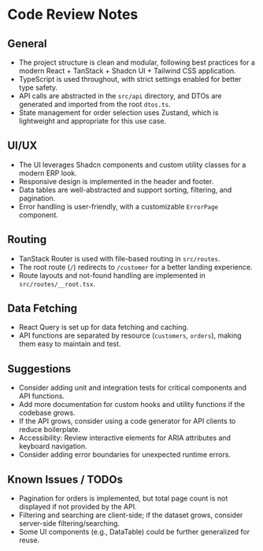 # Code Review Notes

## General

- The project structure is clean and modular, following best practices for a modern React + TanStack + Shadcn UI + Tailwind CSS application.
- TypeScript is used throughout, with strict settings enabled for better type safety.
- API calls are abstracted in the `src/api` directory, and DTOs are generated and imported from the root `dtos.ts`.
- State management for order selection uses Zustand, which is lightweight and appropriate for this use case.

## UI/UX

- The UI leverages Shadcn components and custom utility classes for a modern ERP look.
- Responsive design is implemented in the header and footer.
- Data tables are well-abstracted and support sorting, filtering, and pagination.
- Error handling is user-friendly, with a customizable `ErrorPage` component.

## Routing

- TanStack Router is used with file-based routing in `src/routes`.
- The root route (`/`) redirects to `/customer` for a better landing experience.
- Route layouts and not-found handling are implemented in `src/routes/__root.tsx`.

## Data Fetching

- React Query is set up for data fetching and caching.
- API functions are separated by resource (`customers`, `orders`), making them easy to maintain and test.

## Suggestions

- Consider adding unit and integration tests for critical components and API functions.
- Add more documentation for custom hooks and utility functions if the codebase grows.
- If the API grows, consider using a code generator for API clients to reduce boilerplate.
- Accessibility: Review interactive elements for ARIA attributes and keyboard navigation.
- Consider adding error boundaries for unexpected runtime errors.

## Known Issues / TODOs

- Pagination for orders is implemented, but total page count is not displayed if not provided by the API.
- Filtering and searching are client-side; if the dataset grows, consider server-side filtering/searching.
- Some UI components (e.g., DataTable) could be further generalized for reuse.